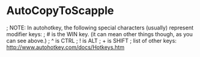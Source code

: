 # AutoCopyToScapple
; NOTE: In autohotkey, the following special characters (usually) represent modifier keys:
; # is the WIN key. (it can mean other things though, as you can see above.)
; ^ is CTRL
; ! is ALT
; + is SHIFT
; list of other keys: http://www.autohotkey.com/docs/Hotkeys.htm
